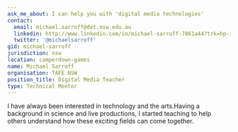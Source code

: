 ```yaml
---
ask_me_about: I can help you with 'digital media technologies'
contact:
  email: michael.sarroff@det.nsw.edu.au
  linkedin: http://www.linkedin.com/in/michael-sarroff-7861a44?trk=hp-identity-name
  twitter: '@michaelsarroff'
gid: michael-sarroff
jurisdiction: nsw
location: camperdown-games
name: Michael Sarroff
organisation: TAFE NSW
position_title: Digital Media Teacher
type: Technical Mentor
---
```


I have always been interested in technology and the arts.Having a background in science and live productions, I started teaching to help others understand how these exciting fields can come together.